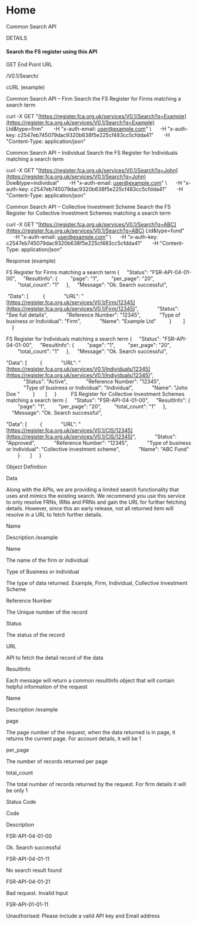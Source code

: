 # Home

Common Search API

  

DETAILS

#### Search the FS register using this API

  

GET End Point URL

/V0.1/Search/<Query>

  

cURL (example)

  

Common Search API – Firm
Search the FS Register for Firms matching a search term

curl -X GET "[https://register.fca.org.uk/services/V0.1/Search?q=Example](https://register.fca.org.uk/services/V0.1/Search?q=Example) Ltd&type=firm" 
     -H "x-auth-email: [user@example.com](mailto:user@example.com)" \\
     -H "x-auth-key: c2547eb745079dac9320b638f5e225cf483cc5cfdda41" 
     -H "Content-Type: application/json"

Common Search API – Individual
Search the FS Register for Individuals matching a search term

curl -X GET "[https://register.fca.org.uk/services/V0.1/Search?q=John](https://register.fca.org.uk/services/V0.1/Search?q=John) Doe&type=individual" 
     -H "x-auth-email: [user@example.com](mailto:user@example.com)" \\
     -H "x-auth-key: c2547eb745079dac9320b638f5e225cf483cc5cfdda41" 
     -H "Content-Type: application/json"

Common Search API – Collective Investment Scheme
Search the FS Register for Collective Investment Schemes matching a search term

curl -X GET "[https://register.fca.org.uk/services/V0.1/Search?q=ABC](https://register.fca.org.uk/services/V0.1/Search?q=ABC) Ltd&type=fund" 
     -H "x-auth-email: [user@example.com](mailto:user@example.com)" \\
     -H "x-auth-key: c2547eb745079dac9320b638f5e225cf483cc5cfdda41" 
     -H "Content-Type: application/json"

  

Response (example)

  

FS Register for Firms matching a search term
{
    "Status": "FSR-API-04-01-00",
    "ResultInfo": {
        "page": "1",
        "per\_page": "20",
        "total\_count": "1"
    },
    "Message": "Ok. Search successful",   

 "Data": \[
         {
            "URL": "[https://register.fca.org.uk/services/V0.1/Firm/12345](https://register.fca.org.uk/services/V0.1/Firm/12345)",
            "Status": "See full details",
            "Reference Number": "12345",
            "Type of business or Individual": "Firm",
            "Name": "Example Ltd"
        } 
      \] 
    }


FS Register for Individuals matching a search term
{
    "Status": "FSR-API-04-01-00",
    "ResultInfo": {
        "page": "1",
        "per\_page": "20",
        "total\_count": "1"
    },
    "Message": "Ok. Search successful",

"Data": \[
        {
            "URL": "[https://register.fca.org.uk/services/V0.1/Individuals/12345](https://register.fca.org.uk/services/V0.1/Individuals/12345)",
            "Status": "Active",
            "Reference Number": "12345",
            "Type of business or Individual": "Individual",
            "Name": "John Doe "
        }
      \]
    }
        
FS Register for Collective Investment Schemes matching a search term
{
    "Status": "FSR-API-04-01-00",
    "ResultInfo": {
        "page": "1",
        "per\_page": "20",
        "total\_count": "1"
    },
    "Message": "Ok. Search successful",

"Data": \[
        {
            "URL": "[https://register.fca.org.uk/services/V0.1/CIS/12345](https://register.fca.org.uk/services/V0.1/CIS/12345)",
            "Status": "Approved",
            "Reference Number": "12345",
            "Type of business or Individual": "Collective investment scheme",
            "Name": "ABC Fund"
        }
      \]
    }

  

Object Definition

  

Data

  

Along with the APIs, we are providing a limited search functionality that uses and mimics the existing search. We recommend you use this service to only resolve FRNs, IRNs and PRNs and gain the URL for further fetching details. However, since this an early release, not all returned item will resolve in a URL to fetch further details.

Name

Description /example

Name

The name of the firm or individual

Type of Business or individual

The type of data returned. Example, Firm, Individual, Collective Investment Scheme

Reference Number

The Unique number of the record

Status

The status of the record

URL

API to fetch the detail record of the data

  

ResultInfo

  

Each message will return a common resultInfo object that will contain helpful information of the request

Name

Description /example

page

The page number of the request, when the data returned is in page, it returns the current page. For account details, it will be 1

per\_page

The number of records returned per page

total\_count

The total number of records returned by the request. For firm details it will be only 1

  

Status Code

  

Code

Description

FSR-API-04-01-00

Ok. Search successful

FSR-API-04-01-11

No search result found

FSR-API-04-01-21

Bad request. Invalid Input

FSR-API-01-01-11

Unauthorised: Please include a valid API key and Email address